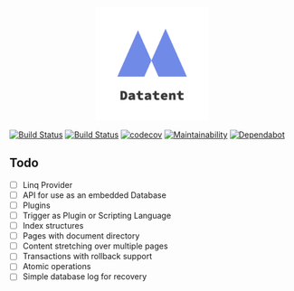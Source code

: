 <p align="center">
<img src="div/logos/logo_transparent.png" alt="Datatent" width="200">
</p>

[![Build Status](https://sebfischer83.visualstudio.com/datatent/_apis/build/status/sebfischer83.datatent?branchName=master&stageName=ubuntu-latest)](https://sebfischer83.visualstudio.com/datatent/_build/latest?definitionId=1&branchName=master)
[![Build Status](https://sebfischer83.visualstudio.com/datatent/_apis/build/status/sebfischer83.datatent?branchName=master&stageName=windows-latest)](https://sebfischer83.visualstudio.com/datatent/_build/latest?definitionId=1&branchName=master)
[![codecov](https://codecov.io/gh/sebfischer83/datatent/branch/master/graph/badge.svg)](https://codecov.io/gh/sebfischer83/datatent)
[![Maintainability](https://api.codeclimate.com/v1/badges/603bafa2eb4a69b9af00/maintainability)](https://codeclimate.com/github/sebfischer83/datatent/maintainability)
[![Dependabot](https://api.dependabot.com/badges/status?host=github&repo=sebfischer83/datatent)](https://api.dependabot.com/badges/status?host=github&repo=sebfischer83/datatent)

## Todo

- [ ] Linq Provider
- [ ] API for use as an embedded Database
- [ ] Plugins
- [ ] Trigger as Plugin or Scripting Language
- [ ] Index structures
- [ ] Pages with document directory
- [ ] Content stretching over multiple pages
- [ ] Transactions with rollback support
- [ ] Atomic operations
- [ ] Simple database log for recovery
